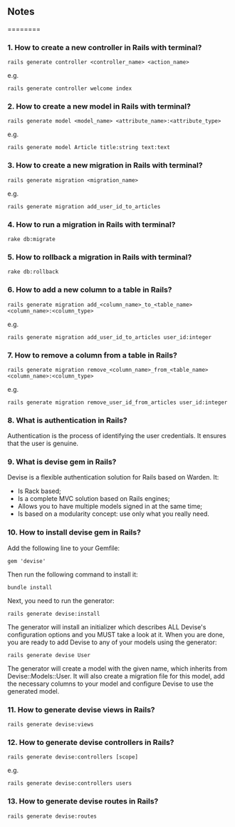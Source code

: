 ## Notes
========

### 1. How to create a new controller in Rails with terminal?
```
rails generate controller <controller_name> <action_name>
```
e.g.
```
rails generate controller welcome index
```

### 2. How to create a new model in Rails with terminal?
```
rails generate model <model_name> <attribute_name>:<attribute_type>
```
e.g.
```
rails generate model Article title:string text:text
```

### 3. How to create a new migration in Rails with terminal?
```
rails generate migration <migration_name>
```
e.g.
```
rails generate migration add_user_id_to_articles
```

### 4. How to run a migration in Rails with terminal?
```
rake db:migrate
```

### 5. How to rollback a migration in Rails with terminal?
```
rake db:rollback
```

### 6. How to add a new column to a table in Rails?
```
rails generate migration add_<column_name>_to_<table_name> <column_name>:<column_type>
```
e.g.
```
rails generate migration add_user_id_to_articles user_id:integer
```

### 7. How to remove a column from a table in Rails?
```
rails generate migration remove_<column_name>_from_<table_name> <column_name>:<column_type>
```
e.g.
```
rails generate migration remove_user_id_from_articles user_id:integer
```

### 8. What is authentication in Rails?
Authentication is the process of identifying the user credentials. It ensures that the user is genuine.

### 9. What is devise gem in Rails?
Devise is a flexible authentication solution for Rails based on Warden. It: 
* Is Rack based;
* Is a complete MVC solution based on Rails engines;
* Allows you to have multiple models signed in at the same time;
* Is based on a modularity concept: use only what you really need.

### 10. How to install devise gem in Rails?
Add the following line to your Gemfile:
```
gem 'devise'
```
Then run the following command to install it:
```
bundle install
```
Next, you need to run the generator:
```
rails generate devise:install
```
The generator will install an initializer which describes ALL Devise's configuration options and you MUST take a look at it. When you are done, you are ready to add Devise to any of your models using the generator:
```
rails generate devise User
```
The generator will create a model with the given name, which inherits from Devise::Models::User. It will also create a migration file for this model, add the necessary columns to your model and configure Devise to use the generated model.

### 11. How to generate devise views in Rails?
```
rails generate devise:views
```

### 12. How to generate devise controllers in Rails?
```
rails generate devise:controllers [scope]
```
e.g.
```
rails generate devise:controllers users
```

### 13. How to generate devise routes in Rails?
```
rails generate devise:routes
```